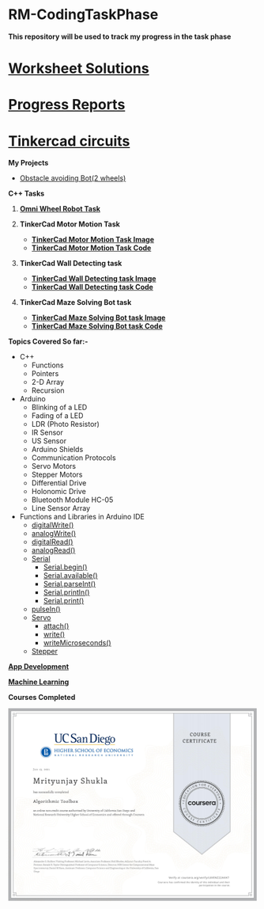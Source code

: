 # RM-CodingTaskPhase
**This repository will be used to track my progress in the task phase** 

# [Worksheet Solutions](https://github.com/mrityunjayshukla411/RM-CodingTaskPhase/tree/main/Worksheets)

# [Progress Reports](https://github.com/mrityunjayshukla411/RM-CodingTaskPhase/tree/main/ProgressReports)

# [Tinkercad circuits](https://github.com/mrityunjayshukla411/RM-CodingTaskPhase/tree/main/Tinkercad)

**My Projects**  
  * [Obstacle avoiding Bot(2 wheels)](https://github.com/mrityunjayshukla411/RM-CodingTaskPhase/tree/main/My%20Projects/ObstacleAvoid)  

**C++ Tasks**  

  1) **[Omni Wheel Robot Task](https://github.com/mrityunjayshukla411/RM-CodingTaskPhase/tree/main/OmniDierectionalBot)**  
  2) **TinkerCad Motor Motion Task**  
        * **[TinkerCad Motor Motion Task Image](https://github.com/mrityunjayshukla411/RM-CodingTaskPhase/blob/main/Tinkercad/Tinkercad%20Circuits/DesirableMotion.png)**  
        * **[TinkerCad Motor Motion Task Code](https://github.com/mrityunjayshukla411/RM-CodingTaskPhase/blob/main/Tinkercad/ArduinoCodes/DesirableMotion/DesirableMotion.ino)**
      
  3) **TinkerCad Wall Detecting task**  
        * **[TinkerCad Wall Detecting task Image](https://github.com/mrityunjayshukla411/RM-CodingTaskPhase/blob/main/Tinkercad/Tinkercad%20Circuits/ControllingMotorsUsingUSsensor_LI.jpg)**  
        * **[TinkerCad Wall Detecting task Code](https://github.com/mrityunjayshukla411/RM-CodingTaskPhase/blob/main/Tinkercad/ArduinoCodes/ControllingMotorsUsingUSSensors/ControllingMotorsUsingUSSensors.ino)**  
  4) **TinkerCad Maze Solving Bot task**
        * **[TinkerCad Maze Solving Bot task Image](https://github.com/mrityunjayshukla411/RM-CodingTaskPhase/blob/main/Tinkercad/Tinkercad%20Circuits/mazeBreakCircuit.jpg)**  
        * **[TinkerCad Maze Solving Bot task Code](https://github.com/mrityunjayshukla411/RM-CodingTaskPhase/tree/main/Tinkercad/ArduinoCodes/mazeBreak)**  
   
**Topics Covered So far:-**
  * C++
    * Functions
    * Pointers
    * 2-D Array
    * Recursion
  * Arduino
    * Blinking of a LED
    * Fading of a LED
    * LDR (Photo Resistor)
    * IR Sensor
    * US Sensor
    * Arduino Shields
    * Communication Protocols
    * Servo Motors
    * Stepper Motors
    * Differential Drive
    * Holonomic Drive
    * Bluetooth Module HC-05
    * Line Sensor Array
  * Functions and Libraries in Arduino IDE
    * [digitalWrite()](https://www.arduino.cc/reference/en/language/functions/digital-io/digitalwrite/)
    * [analogWrite()](https://www.arduino.cc/reference/en/language/functions/analog-io/analogwrite/)
    * [digitalRead()](https://www.arduino.cc/reference/en/language/functions/digital-io/digitalread/)
    * [analogRead()](https://www.arduino.cc/reference/en/language/functions/analog-io/analogread/)
    * [Serial](https://www.arduino.cc/reference/en/language/functions/communication/serial/)
      * [Serial.begin()](https://www.arduino.cc/reference/en/language/functions/communication/serial/begin/)
      * [Serial.available()](https://www.arduino.cc/reference/en/language/functions/communication/serial/available/)
      * [Serial.parseInt()](https://www.arduino.cc/reference/en/language/functions/communication/serial/parseint/)
      * [Serial.println()](https://www.arduino.cc/reference/en/language/functions/communication/serial/println/)
      * [Serial.print()](https://www.arduino.cc/reference/en/language/functions/communication/serial/print/)
    * [pulseIn()](https://www.arduino.cc/reference/en/language/functions/advanced-io/pulsein/?setlang=it)
    * [Servo](https://www.arduino.cc/reference/en/libraries/servo/)
      * [attach()](https://www.arduino.cc/reference/en/libraries/servo/attach/)
      * [write()](https://www.arduino.cc/reference/en/libraries/servo/write/)
      * [writeMicroseconds()](https://www.arduino.cc/reference/en/libraries/servo/writemicroseconds/)
    * [Stepper](https://www.arduino.cc/en/Reference/Stepper)   
   
 **[App Development](https://github.com/mrityunjayshukla411/RM-CodingTaskPhase/tree/main/Apps)**    
 
 **[Machine Learning](https://github.com/mrityunjayshukla411/RM-CodingTaskPhase/tree/main/MachineLearning)**
 
**Courses Completed**  

  ![](Certificates/Algorithm%20Toolbox.jpg)
